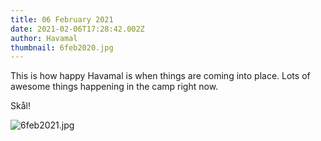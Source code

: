 ```yaml
---
title: 06 February 2021
date: 2021-02-06T17:28:42.002Z
author: Havamal
thumbnail: 6feb2020.jpg
---
```

This is how happy Havamal is when things are coming into place. Lots of awesome things happening in the camp right now.

Skål!

![6feb2021.jpg](./6feb2020.jpg)